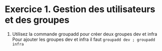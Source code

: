 # Exercice 1. Gestion des utilisateurs et des groupes

1. Utilisez la commande groupadd pour créer deux groupes dev et infra
Pour ajouter les groupes dev et infra il faut ``` groupadd dev ; groupadd infra ```
